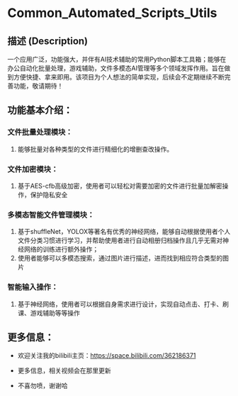 # Common_Automated_Scripts_Utils


## 描述 (Description)

一个应用广泛，功能强大，并伴有AI技术辅助的常用Python脚本工具箱；能够在办公自动化批量处理，游戏辅助，文件多模态AI管理等多个领域发挥作用。旨在做到方便快捷、拿来即用。该项目为个人想法的简单实现，后续会不定期继续不断完善功能，敬请期待！


## 功能基本介绍：

### 文件批量处理模块：

1. 能够批量对各种类型的文件进行精细化的增删查改操作。

### 文件加密模块：

1. 基于AES-cfb高级加密，使用者可以轻松对需要加密的文件进行批量加解密操作，保护隐私安全



### 多模态智能文件管理模块：

1. 基于shuffleNet，YOLOX等著名有优秀的神经网络，能够自动根据使用者个人文件分类习惯进行学习，并帮助使用者进行自动相册归档操作且几乎无需对神经网络的训练进行额外操作；
2. 使用者能够可以多模态搜索，通过图片进行描述，进而找到相应符合类型的图片


### 智能输入操作：

1. 基于神经网络，使用者可以根据自身需求进行设计，实现自动点击、打卡、刷课、游戏辅助等等操作





## 更多信息：

* 欢迎关注我的bilibili主页：https://space.bilibili.com/362186371

* 更多信息，相关视频会在那里更新


* 不喜勿喷，谢谢哈

